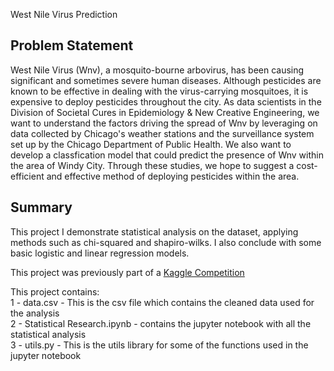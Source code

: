 West Nile Virus Prediction

## Problem Statement

West Nile Virus (Wnv), a mosquito-bourne arbovirus, has been causing significant and sometimes severe human diseases. Although pesticides are known to be effective in dealing with the virus-carrying mosquitoes, it is expensive to deploy pesticides throughout the city. As data scientists in the Division of Societal Cures in Epidemiology & New Creative Engineering, we want to understand the factors driving the spread of Wnv by leveraging on data collected by Chicago's weather stations and the surveillance system set up by the Chicago Department of Public Health. We also want to develop a classfication model that could predict the presence of Wnv within the area of Windy City. Through these studies, we hope to suggest a cost-efficient and effective method of deploying pesticides within the area.

## Summary

This project I demonstrate statistical analysis on the dataset, applying methods such as chi-squared and shapiro-wilks. I also conclude with some basic logistic and linear regression models. 

This project was previously part of a [Kaggle Competition](https://www.kaggle.com/c/predict-west-nile-virus/overview)

This project contains:
<br>
1 - data.csv - This is the csv file which contains the cleaned data used for the analysis
<br>
2 - Statistical Research.ipynb - contains the jupyter notebook with all the statistical analysis 
<br>
3 - utils.py - This is the utils library for some of the functions used in the jupyter notebook
